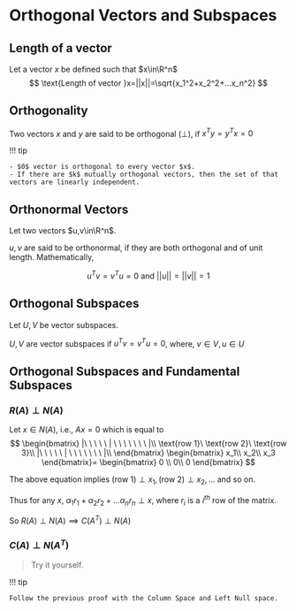 # Orthogonal Vectors and Subspaces

## Length of a vector
Let a vector $x$ be defined such that $x\in\R^n$
$$
\text{Length of vector }x=||x||=\sqrt{x_1^2+x_2^2+...x_n^2}
$$

## Orthogonality
Two vectors $x$ and $y$ are said to be orthogonal $(\perp)$, if $x^Ty=y^Tx=0$

!!! tip

    - $0$ vector is orthogonal to every vector $x$.
    - If there are $k$ mutually orthogonal vectors, then the set of that vectors are linearly independent.

## Orthonormal Vectors
Let two vectors $u,v\in\R^n$.

$u,v$ are said to be orthonormal, if they are both orthogonal and of unit length. Mathematically,

$$
u^Tv=v^Tu=0 \text{ and } ||u||=||v||=1
$$

## Orthogonal Subspaces

Let $U, V$ be vector subspaces.

$U,V$ are vector subspaces if $u^Tv=v^Tu=0$, where, $v\in V,u\in U$

## Orthogonal Subspaces and Fundamental Subspaces

### $R(A)\perp N(A)$
Let $x\in N(A)$, i.e., $Ax=0$ which is equal to
$$
\begin{bmatrix}
|\ \ \ \ \  | \ \ \ \ \ \ \  |\\
\text{row 1}\ \text{row 2}\ \text{row 3}\\
|\ \ \ \ \  | \ \ \ \ \ \ \  |\\
\end{bmatrix}
\begin{bmatrix}
x_1\\ x_2\\ x_3
\end{bmatrix}=
\begin{bmatrix}
0 \\ 0\\ 0
\end{bmatrix}
$$

The above equation implies $\text{(row 1)}\perp x_1, \text{(row 2)}\perp x_2, ...$ and so on.

Thus for any $x$, $\alpha_1r_1+\alpha_2r_2+...\alpha_nr_n\perp x,$ where $r_i$ is a $i^{th}$ row of the matrix.

So $R(A)\perp N(A)\implies C(A^T)\perp N(A)$

### $C(A)\perp N(A^T)$
> Try it yourself.

!!! tip

    Follow the previous proof with the Column Space and Left Null space.